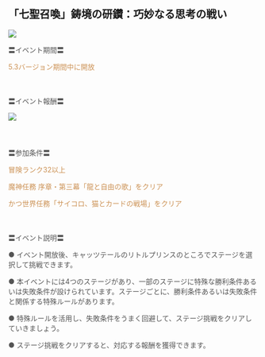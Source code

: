 ## 「七聖召喚」鋳境の研鑽：巧妙なる思考の戦い
<img src="https://sdk.hoyoverse.com/upload/ann/2024/08/15/970dc4e9906fd1639d7228d8e911506e_8960508004541496913.jpg">
<p style="white-space: pre-wrap;"><span style="color:rgba(85,85,85,1)">〓イベント期間〓</span></p><p style="white-space: pre-wrap;"><span style="color:rgba(204,146,85,1)">5.3バージョン期間中に開放</span></p><p style="white-space: pre-wrap; min-height: 1.5em;"> </p><p style="white-space: pre-wrap;"><span style="color:rgba(85,85,85,1)">〓イベント報酬〓</span></p><p style="white-space: pre-wrap; min-height: 1.5em;"><img src="https://sdk.hoyoverse.com/upload/ann/2024/07/26/77bc8ce33030bc36a950e3ef25faf437_7237335422633764693.png" href="" style="border:none;vertical-align:middle;"></p><p style="white-space: pre-wrap; min-height: 1.5em;"></p><p style="white-space: pre-wrap;"><span style="color:rgba(85,85,85,1)">〓参加条件〓</span></p><p style="white-space: pre-wrap;"><span style="color:rgba(204,146,85,1)">冒険ランク32以上</span></p><p style="white-space: pre-wrap;"><span style="color:rgba(204,146,85,1)">魔神任務 序章・第三幕「龍と自由の歌」をクリア</span></p><p style="white-space: pre-wrap;"><span style="color:rgba(204,146,85,1)">かつ世界任務「サイコロ、猫とカードの戦場」をクリア</span></p><p style="white-space: pre-wrap; min-height: 1.5em;"> </p><p style="white-space: pre-wrap;"><span style="color:rgba(85,85,85,1)">〓イベント説明〓</span></p><p style="white-space: pre-wrap;"><span style="color:rgba(85,85,85,1)">● イベント開放後、キャッツテールのリトルプリンスのところでステージを選択して挑戦できます。</span></p><p style="white-space: pre-wrap;"><span style="color:rgba(85,85,85,1)">● 本イベントには4つのステージがあり、一部のステージに特殊な勝利条件あるいは失敗条件が設けられています。ステージごとに、勝利条件あるいは失敗条件と関係する特殊ルールがあります。</span></p><p style="white-space: pre-wrap;"><span style="color:rgba(85,85,85,1)">● 特殊ルールを活用し、失敗条件をうまく回避して、ステージ挑戦をクリアしていきましょう。</span></p><p style="white-space: pre-wrap;"><span style="color:rgba(85,85,85,1)">● ステージ挑戦をクリアすると、対応する報酬を獲得できます。</span></p>
